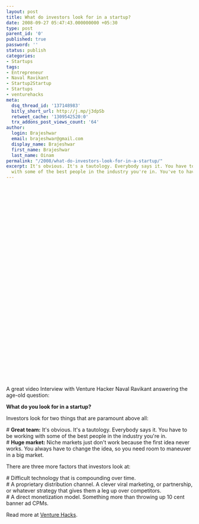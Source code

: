 ```yaml
---
layout: post
title: What do investors look for in a startup?
date: 2008-09-27 05:47:43.000000000 +05:30
type: post
parent_id: '0'
published: true
password: ''
status: publish
categories:
- Startups
tags:
- Entrepreneur
- Naval Ravikant
- Startup2Startup
- Startups
- venturehacks
meta:
  dsq_thread_id: '137148983'
  bitly_short_url: http://j.mp/j3dpSb
  retweet_cache: '1309542520:0'
  trx_addons_post_views_count: '64'
author:
  login: Brajeshwar
  email: brajeshwar@gmail.com
  display_name: Brajeshwar
  first_name: Brajeshwar
  last_name: Oinam
permalink: "/2008/what-do-investors-look-for-in-a-startup/"
excerpt: It's obvious. It's a tautology. Everybody says it. You have to be working
  with some of the best people in the industry you're in. You've to have a great team.
---
```

<p><object width="640" height="525"><param name="movie" value="http://www.youtube.com/v/_BwatxQwgNs&hl=en&fs=1&rel=0&border=1" /><param name="allowFullScreen" value="true" /><embed src="http://www.youtube.com/v/_BwatxQwgNs&hl=en&fs=1&rel=0&border=1" type="application/x-shockwave-flash" allowfullscreen="true" width="640" height="525"></embed></object></p>
<p><!--more-->A great video Interview with Venture Hacker Naval Ravikant answering the age-old question:</p>
<p><strong>What do you look for in a startup?</strong></p>
<p>Investors look for two things that are paramount above all:</p>
<p># <strong>Great team:</strong> It's obvious. It's a tautology. Everybody says it. You have to be working with some of the best people in the industry you're in.<br />
# <strong>Huge market:</strong> Niche markets just don't work because the first idea never works. You always have to change the idea, so you need room to maneuver in a big market.</p>
<p>There are three more factors that investors look at:</p>
<p># Difficult technology that is compounding over time.<br />
# A proprietary distribution channel. A clever viral marketing, or partnership, or whatever strategy that gives them a leg up over competitors.<br />
# A direct monetization model. Something more than throwing up 10 cent banner ad CPMs.</p>
<p>Read more at <a href="http://venturehacks.com/articles/investment-criteria">Venture Hacks</a>.</p>
